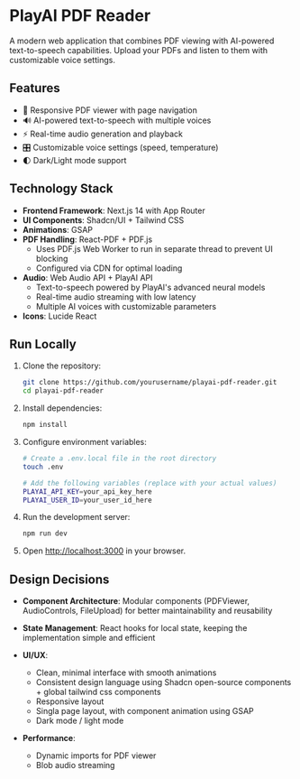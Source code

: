 # PlayAI PDF Reader

A modern web application that combines PDF viewing with AI-powered text-to-speech capabilities. Upload your PDFs and listen to them with customizable voice settings.

## Features

- 📱 Responsive PDF viewer with page navigation
- 🔊 AI-powered text-to-speech with multiple voices
- ⚡ Real-time audio generation and playback
- 🎛️ Customizable voice settings (speed, temperature)
- 🌓 Dark/Light mode support

## Technology Stack

- **Frontend Framework**: Next.js 14 with App Router
- **UI Components**: Shadcn/UI + Tailwind CSS
- **Animations**: GSAP
- **PDF Handling**: React-PDF + PDF.js
  - Uses PDF.js Web Worker to run in separate thread to prevent UI blocking
  - Configured via CDN for optimal loading
- **Audio**: Web Audio API + PlayAI API
  - Text-to-speech powered by PlayAI's advanced neural models
  - Real-time audio streaming with low latency
  - Multiple AI voices with customizable parameters
- **Icons**: Lucide React

## Run Locally

1. Clone the repository:
   ```bash
   git clone https://github.com/yourusername/playai-pdf-reader.git
   cd playai-pdf-reader
   ```

2. Install dependencies:
   ```bash
   npm install
   ```

3. Configure environment variables:
   ```bash
   # Create a .env.local file in the root directory
   touch .env

   # Add the following variables (replace with your actual values)
   PLAYAI_API_KEY=your_api_key_here
   PLAYAI_USER_ID=your_user_id_here
   ```

4. Run the development server:
   ```bash
   npm run dev
   ```

5. Open [http://localhost:3000](http://localhost:3000) in your browser.

## Design Decisions

- **Component Architecture**: Modular components (PDFViewer, AudioControls, FileUpload) for better maintainability and reusability
- **State Management**: React hooks for local state, keeping the implementation simple and efficient
- **UI/UX**: 
  - Clean, minimal interface with smooth animations
  - Consistent design language using Shadcn open-source components + global tailwind css components
  - Responsive layout
  - Singla page layout, with component animation using GSAP
  - Dark mode / light mode

- **Performance**: 
  - Dynamic imports for PDF viewer
  - Blob audio streaming
